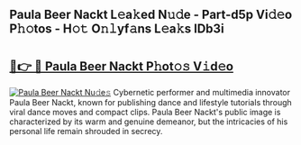 ## Paula Beer Nackt L𝚎a𝚔ed N𝚞𝚍e - Part-d5p Vi𝚍𝚎o P𝚑𝚘tos - H𝚘𝚝 O𝚗𝚕yf𝚊ns L𝚎a𝚔s lDb3i

# <h2><a href="http://kfdrflp.oniu.top/?m=Paula+Beer+Nackt">🔗👉 🔴 Paula Beer Nackt P𝚑ot𝚘𝚜 V𝚒d𝚎o</a></h2>

[![Paula Beer Nackt Nu𝚍e𝚜](https://i.imgur.com/0qMVB7G.gif)](http://kfdrflp.oniu.top/?m=Paula+Beer+Nackt)
Cybernetic performer and multimedia innovator Paula Beer Nackt, known for publishing dance and lifestyle tutorials through viral dance moves and compact clips. Paula Beer Nackt's public image is characterized by its warm and genuine demeanor, but the intricacies of his personal life remain shrouded in secrecy.  
